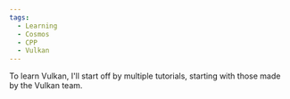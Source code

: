 ```yaml
---
tags:
  - Learning
  - Cosmos
  - CPP
  - Vulkan
---
```

To learn Vulkan, I'll start off by multiple tutorials, starting with those made by the Vulkan team.